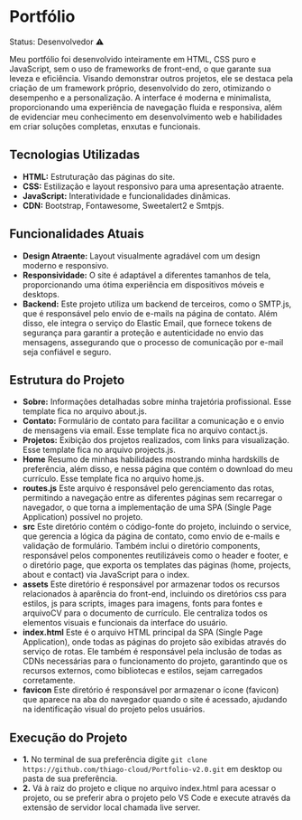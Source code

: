 # Portfólio

Status: Desenvolvedor ⚠️

Meu portfólio foi desenvolvido inteiramente em HTML, CSS puro e JavaScript, sem o uso de frameworks de front-end, o que garante sua leveza e eficiência. Visando demonstrar outros projetos, ele se destaca pela criação de um framework próprio, desenvolvido do zero, otimizando o desempenho e a personalização. A interface é moderna e minimalista, proporcionando uma experiência de navegação fluida e responsiva, além de evidenciar meu conhecimento em desenvolvimento web e habilidades em criar soluções completas, enxutas e funcionais.

## Tecnologias Utilizadas

- **HTML:** Estruturação das páginas do site.
- **CSS:** Estilização e layout responsivo para uma apresentação atraente.
- **JavaScript:** Interatividade e funcionalidades dinâmicas.
- **CDN:** Bootstrap, Fontawesome, Sweetalert2 e Smtpjs.

## Funcionalidades Atuais

- **Design Atraente:** Layout visualmente agradável com um design moderno e responsivo.
- **Responsividade:** O site é adaptável a diferentes tamanhos de tela, proporcionando uma ótima experiência em dispositivos móveis e desktops.
- **Backend:** Este projeto utiliza um backend de terceiros, como o SMTP.js, que é responsável pelo envio de e-mails na página de contato. Além disso, ele integra o serviço do Elastic Email, que fornece tokens de segurança para garantir a proteção e autenticidade no envio das mensagens, assegurando que o processo de comunicação por e-mail seja confiável e seguro.

## Estrutura do Projeto

- **Sobre:** Informações detalhadas sobre minha trajetória profissional. Esse template fica no arquivo about.js.
- **Contato:** Formulário de contato para facilitar a comunicação e o envio de mensagens via email. Esse template fica no arquivo contact.js.
- **Projetos:** Exibição dos projetos realizados, com links para visualização. Esse template fica no arquivo projects.js.
- **Home** Resumo de minhas habilidades mostrando minha hardskills de preferência, além disso, e nessa página que contém o download do meu currículo. Esse template fica no arquivo home.js.
- **routes.js** Este arquivo é responsável pelo gerenciamento das rotas, permitindo a navegação entre as diferentes páginas sem recarregar o navegador, o que torna a implementação de uma SPA (Single Page Application) possível no projeto.
- **src** Este diretório contém o código-fonte do projeto, incluindo o service, que gerencia a lógica da página de contato, como envio de e-mails e validação de formulário. Também inclui o diretório components, responsável pelos componentes reutilizáveis como o header e footer, e o diretório page, que exporta os templates das páginas (home, projects, about e contact) via JavaScript para o index.
- **assets** Este diretório é responsável por armazenar todos os recursos relacionados à aparência do front-end, incluindo os diretórios css para estilos, js para scripts, images para imagens, fonts para fontes e arquivoCV para o documento de currículo. Ele centraliza todos os elementos visuais e funcionais da interface do usuário.
- **index.html** Este é o arquivo HTML principal da SPA (Single Page Application), onde todas as páginas do projeto são exibidas através do serviço de rotas. Ele também é responsável pela inclusão de todas as CDNs necessárias para o funcionamento do projeto, garantindo que os recursos externos, como bibliotecas e estilos, sejam carregados corretamente.
- **favicon** Este diretório é responsável por armazenar o ícone (favicon) que aparece na aba do navegador quando o site é acessado, ajudando na identificação visual do projeto pelos usuários.

## Execução do Projeto

- **1.** No terminal de sua preferência digite `git clone https://github.com/thiago-cloud/Portfolio-v2.0.git` em desktop ou pasta de sua preferência.
- **2.** Vá à raiz do projeto e clique no arquivo index.html para acessar o projeto, ou se preferir abra o projeto pelo VS Code e execute através da extensão de servidor local chamada live server.
